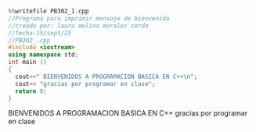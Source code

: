 ``` cpp
%%writefile PB302_1.cpp
//Programa para imprimir mensaje de bienvenida 
//creado por: laura melina morales cerda
//fecha:15/sept/25
//PB302_.cpp
#include <iostream>
using namespace std;
int main ()
{
  cout<<" BIENVENIDOS A PROGRAMACION BASICA EN C++\n";
  cout<< "gracias por programar en clase";
  return 0;
}
```


 BIENVENIDOS A PROGRAMACION BASICA EN C++
gracias por programar en clase

